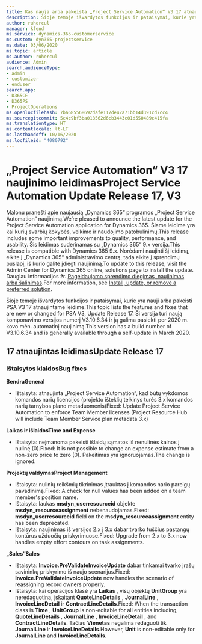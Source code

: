 ```yaml
---
title: Kas nauja arba pakeista „Project Service Automation“ V3 17 atnaujintame leidime
description: Šioje temoje išvardytos funkcijos ir pataisymai, kurie yra pasiekiami „Project Service Automation“ V3 17 atnaujintame leidime.
author: ruhercul
manager: kfend
ms.service: dynamics-365-customerservice
ms.custom: dyn365-projectservice
ms.date: 03/06/2020
ms.topic: article
ms.author: ruhercul
audience: Admin
search.audienceType:
- admin
- customizer
- enduser
search.app:
- D365CE
- D365PS
- ProjectOperations
ms.openlocfilehash: 7ba685568692dafe117de42a71bb14d391cd7cc4
ms.sourcegitcommit: 5c4c9bf3ba018562d6cb3443c01d550489c415fa
ms.translationtype: HT
ms.contentlocale: lt-LT
ms.lasthandoff: 10/16/2020
ms.locfileid: "4080792"
---
```

# <a name="project-service-automation-update-release-17-v3"></a><span data-ttu-id="e1993-103">„Project Service Automation“ V3 17 naujinimo leidimas</span><span class="sxs-lookup"><span data-stu-id="e1993-103">Project Service Automation Update Release 17, V3</span></span>

<span data-ttu-id="e1993-104">Malonu pranešti apie naujausią „Dynamics 365“ programos „Project Service Automation“ naujinimą.</span><span class="sxs-lookup"><span data-stu-id="e1993-104">We’re pleased to announce the latest update for the Project Service Automation application for Dynamics 365.</span></span> <span data-ttu-id="e1993-105">Šiame leidime yra kai kurių svarbių kokybės, veikimo ir naudojimo patobulinimų.</span><span class="sxs-lookup"><span data-stu-id="e1993-105">This release includes some important improvements to quality, performance, and usability.</span></span>  <span data-ttu-id="e1993-106">Šis leidimas suderinamas su „Dynamics 365“ 9.x versija.</span><span class="sxs-lookup"><span data-stu-id="e1993-106">This release is compatible with Dynamics 365 9.x.</span></span> <span data-ttu-id="e1993-107">Norėdami naujinti šį leidimą, eikite į „Dynamics 365“ administravimo centrą, tada eikite į sprendimų puslapį, iš kurio galite įdiegti naujinimą.</span><span class="sxs-lookup"><span data-stu-id="e1993-107">To update to this release, visit the Admin Center for Dynamics 365 online, solutions page to install the update.</span></span> <span data-ttu-id="e1993-108">Daugiau informacijos žr. [Pageidaujamo sprendimo diegimas, naujinimas arba šalinimas](https://docs.microsoft.com/power-platform/admin/install-remove-preferred-solution).</span><span class="sxs-lookup"><span data-stu-id="e1993-108">For more information, see [Install, update, or remove a preferred solution](https://docs.microsoft.com/power-platform/admin/install-remove-preferred-solution).</span></span>

<span data-ttu-id="e1993-109">Šioje temoje išvardytos funkcijos ir pataisymai, kurie yra nauji arba pakeisti PSA V3 17 atnaujintame leidime.</span><span class="sxs-lookup"><span data-stu-id="e1993-109">This topic lists the features and fixes that are new or changed for PSA V3, Update Release 17.</span></span> <span data-ttu-id="e1993-110">Ši versija turi naują komponavimo versijos numerį V3.10.6.34 ir ją galima pasiekti per 2020 m. kovo mėn. automatinį naujinimą.</span><span class="sxs-lookup"><span data-stu-id="e1993-110">This version has a build number of V3.10.6.34 and is generally available through a self-update in March 2020.</span></span>


## <a name="update-release-17"></a><span data-ttu-id="e1993-111">17 atnaujintas leidimas</span><span class="sxs-lookup"><span data-stu-id="e1993-111">Update Release 17</span></span>

### <a name="bug-fixes"></a><span data-ttu-id="e1993-112">Ištaisytos klaidos</span><span class="sxs-lookup"><span data-stu-id="e1993-112">Bug fixes</span></span>

<span data-ttu-id="e1993-113">**Bendra**</span><span class="sxs-lookup"><span data-stu-id="e1993-113">**General**</span></span>

- <span data-ttu-id="e1993-114">Ištaisyta: atnaujinta „Project Service Automation“, kad būtų vykdomos komandos narių licencijos (projekto išteklių telkinys turės 3.x komandos narių tarnybos plano metaduomenis)</span><span class="sxs-lookup"><span data-stu-id="e1993-114">Fixed: Update Project Service Automation to enforce Team Member licenses (Project Resource Hub will include Team Member Service plan metadata 3.x)</span></span>
 
<span data-ttu-id="e1993-115">**Laikas ir išlaidos**</span><span class="sxs-lookup"><span data-stu-id="e1993-115">**Time and Expense**</span></span>

- <span data-ttu-id="e1993-116">Ištaisyta: neįmanoma pakeisti išlaidų sąmatos iš nenulinės kainos į nulinę (0).</span><span class="sxs-lookup"><span data-stu-id="e1993-116">Fixed: It is not possible to change an expense estimate from a non-zero price to zero (0).</span></span> <span data-ttu-id="e1993-117">Pakeitimas yra ignoruojamas.</span><span class="sxs-lookup"><span data-stu-id="e1993-117">The change is ignored.</span></span>

<span data-ttu-id="e1993-118">**Projektų valdymas**</span><span class="sxs-lookup"><span data-stu-id="e1993-118">**Project Management**</span></span>

- <span data-ttu-id="e1993-119">Ištaisyta: nulinių reikšmių tikrinimas įtrauktas į komandos nario pareigų pavadinimą.</span><span class="sxs-lookup"><span data-stu-id="e1993-119">Fixed: A check for null values has been added on a team member's position name.</span></span>
- <span data-ttu-id="e1993-120">Ištaisyta: laukas **msdyn_userresourceid** objekte **msdyn_resourceassignment** nebenaudojamas.</span><span class="sxs-lookup"><span data-stu-id="e1993-120">Fixed: **msdyn_userresourceid** field on the **msdyn_resourceassignment** entity has been deprecated.</span></span>
- <span data-ttu-id="e1993-121">Ištaisyta: naujinimas iš versijos 2.x į 3.x dabar tvarko tuščius pastangų kontūrus užduočių priskyrimuose.</span><span class="sxs-lookup"><span data-stu-id="e1993-121">Fixed: Upgrade from 2.x to 3.x now handles empty effort contours on task assignments.</span></span>

<span data-ttu-id="e1993-122">**„Sales“**</span><span class="sxs-lookup"><span data-stu-id="e1993-122">**Sales**</span></span>

- <span data-ttu-id="e1993-123">Ištaisyta: **Invoice.PreValidateInvoiceUpdate** dabar tinkamai tvarko įrašų savininkų priskyrimo iš naujo scenarijus.</span><span class="sxs-lookup"><span data-stu-id="e1993-123">Fixed: **Invoice.PreValidateInvoiceUpdate** now handles the scenario of reassigning record owners properly.</span></span>
- <span data-ttu-id="e1993-124">Ištaisyta: kai operacijos klasė yra **Laikas** , visų objektų **UnitGroup** yra neredaguotina, įskaitant **QuoteLineDetails** , **JournalLine** , **InvoiceLineDetail** ir **ContractLineDetails**.</span><span class="sxs-lookup"><span data-stu-id="e1993-124">Fixed: When the transaction class is **Time** , **UnitGroup** is non-editable for all entities including, **QuoteLineDetails** , **JournalLine** , **InvoiceLineDetail** , and **ContractLineDetails**.</span></span> <span data-ttu-id="e1993-125">Tačiau **Vienetas** negalima redaguoti tik **JournalLine** ir **InvoiceLineDetails**.</span><span class="sxs-lookup"><span data-stu-id="e1993-125">However, **Unit** is non-editable only for **JournalLine** and **InvoiceLineDetails**.</span></span>


